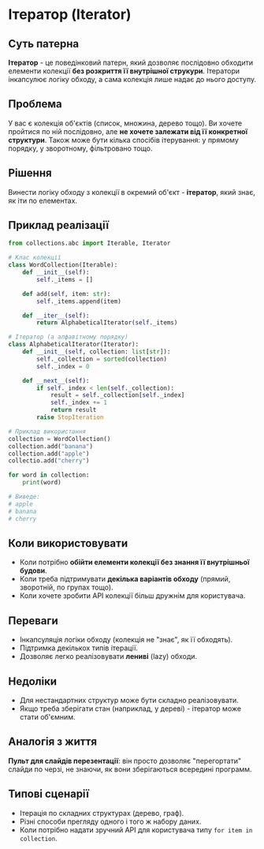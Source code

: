# Ітератор (Iterator)

## Суть патерна

**Ітератор** - це поведінковий патерн, який дозволяє послідовно обходити елементи колекції **без розкриття її внутрішної струкури**. Ітератори інкапсулює логіку обходу, а сама колекція лише надає до нього доступу.

## Проблема

У вас є колекція об'єктів (список, множина, дерево тощо). Ви хочете пройтися по ній послідовно, але **не хочете залежати від її конкретної структури**. Також може бути кілька спосібів ітерування: у прямому порядку, у зворотному, фільтровано тощо.

## Рішення

Винести логіку обходу з колекції в окремий об'єкт - **ітератор**, який знає, як іти по елементах.

## Приклад реалізації

```python
from collections.abc import Iterable, Iterator

# Клас колекції
class WordCollection(Iterable):
    def __init__(self):
        self._items = []

    def add(self, item: str):
        self._items.append(item)

    def __iter__(self):
        return AlphabeticalIterator(self._items)

# Ітератор (а алфавітному порядку)
class AlphabeticalIterator(Iterator):
    def __init__(self, collection: list[str]):
        self._collection = sorted(collection)
        self._index = 0

    def __next__(self):
        if self._index < len(self._collection):
            result = self._collection[self._index]
            self._index += 1
            return result
        raise StopIteration

# Приклад використання
collection = WordCollection()
collection.add("banana")
collection.add("apple")
collectio.add("cherry")

for word in collection:
    print(word)

# Виведе:
# apple
# banana
# cherry
```
## Коли використовувати

 - Коли потрібно **обійти елементи колекції без знання її внутрішньої будови**.
 - Коли треба підтримувати **декілька варіантів обходу** (прямий, зворотній, по групах тощо).
 - Коли хочете зробити API колекції більш дружнім для користувача.

## Переваги

 - Інкапсуляція логіки обходу (колекція не "знає", як її обходять).
 - Підтримка декількох типів ітерації.
 - Дозволяє легко реалізовувати **лениві** (lazy) обходи.

## Недоліки

 - Для нестандартних структур може бути складно реалізовувати.
 - Якщо треба зберігати стан (наприклад, у дереві) - ітератор може стати об'ємним.

## Аналогія з життя

**Пульт для слайдів перезентації**: він просто дозволяє "перегортати" слайди по черзі, не знаючи, як вони зберігаються всередині программ.

## Типові сценарії

 - Ітерація по складних структурах (дерево, граф).
 - Різні способи прегляду одного і того ж набору даних.
 - Коли потрібно надати зручний API для користувача типу `for item in collection`.